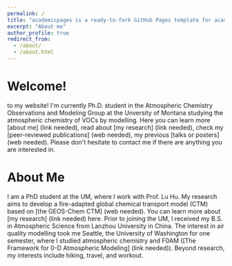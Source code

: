 ```yaml
---
permalink: /
title: "academicpages is a ready-to-fork GitHub Pages template for academic personal websites"
excerpt: "About me"
author_profile: true
redirect_from: 
  - /about/
  - /about.html
---
```

Welcome!
======
to my website! I'm currently Ph.D. student in the Atmospheric Chemistry Observations and Modeling Group at the Unversity of Montana studying the atmospheric chemistry of VOCs by modelling. Here you can learn more [about me] (link needed), read about [my research] (link needed), check my [peer-reviewed publications] (web needed), my previous [talks or posters] (web needed). Please don't hesitate to contact me if there are anything you are interested in. 

About Me
======
I am a PhD student at the UM, where I work with Prof. Lu Hu. My research aims to develop a fire-adapted global chemical transport model (CTM) based on [the GEOS-Chem CTM] (web needed). You can learn more about [my research] (link needed) here. Prior to joining the UM, I received my B.S. in Atmospheric Science from Lanzhou University in China. The interest in air quality modelling took me Seattle, the University of Washington for one semester, where I studied atmospheric chemistry and  F0AM ([The Framework for 0-D Atmospheric Modeling] (link needed)). Beyond research, my interests include hiking, travel, and workout. 
